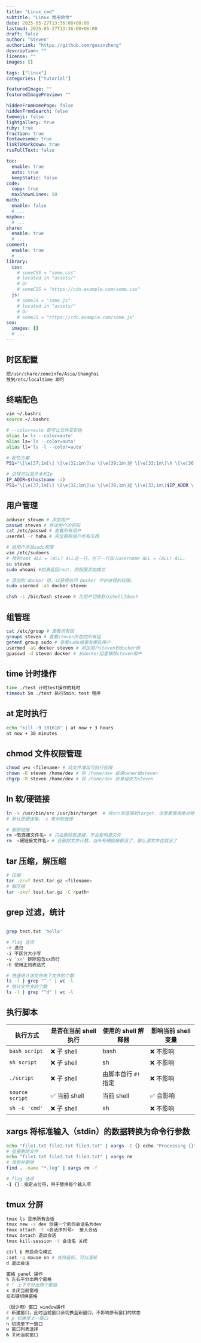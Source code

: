 ```yaml
---
title: "Linux_cmd"
subtitle: "Linux 常用命令"
date: 2025-05-27T13:36:08+08:00
lastmod: 2025-05-27T13:36:08+08:00
draft: false
author: "Steven"
authorLink: "https://github.com/gusanzheng"
description: ""
license: ""
images: []

tags: ["linux"]
categories: ["tutorial"]

featuredImage: ""
featuredImagePreview: ""

hiddenFromHomePage: false
hiddenFromSearch: false
twemoji: false
lightgallery: true
ruby: true
fraction: true
fontawesome: true
linkToMarkdown: true
rssFullText: false

toc:
  enable: true
  auto: true
  keepStatic: false
code:
  copy: true
  maxShownLines: 50
math:
  enable: false
  # ...
mapbox:
  # ...
share:
  enable: true
  # ...
comment:
  enable: true
  # ...
library:
  css:
    # someCSS = "some.css"
    # located in "assets/"
    # Or
    # someCSS = "https://cdn.example.com/some.css"
  js:
    # someJS = "some.js"
    # located in "assets/"
    # Or
    # someJS = "https://cdn.example.com/some.js"
seo:
  images: []
  # ...
---
```

<!--more-->

## 时区配置
```bash
把/usr/share/zoneinfo/Asia/Shanghai
放到/etc/localtime 即可
```

## 终端配色
```bash
vim ~/.bashrc
source ~/.bashrc

# --color=auto 即可让文件变彩色
alias l='ls --color=auto'
alias ls='ls --color=auto'
alias ll='ls -l --color=auto'

# 配色方案
PS1="\[\e[37;1m[\] \[\e[32;1m\]\u \[\e[39;1m\]@ \[\e[33;1m\]\h \[\e[36;1m\]\w \[\e[37;1m\]] \t \n\[\e[32;1m\]\$ \[\e[0m\]"

# 这样可以显示本机Ip
IP_ADDR=$(hostname -i)
PS1="\[\e[37;1m[\] \[\e[32;1m\]\u \[\e[39;1m\]@ \[\e[33;1m\]$IP_ADDR \[\e[36;1m\]\w \[\e[37;1m\]] \t \n\[\e[32;1m\]\$ \[\e[0m\]"
```

## 用户管理

```bash
adduser steven # 添加用户
passwd steven # 修改用户的密码
cat /etc/passwd # 查看所有用户 
userdel -r haha # 完全删除用户所有东西

# 给用户添加sudo权限
vim /etc/sudoers
# 找到root ALL = (ALL) ALL这一行，在下一行加入username ALL = (ALL) ALL。
su steven
sudo whoami #如果返回root，则权限添加成功

# 添加到 docker 组，以获得访问 Docker 守护进程的权限。
sudo usermod -aG docker steven

chsh -s /bin/bash steven # 为用户切换默认shell为bash
```
## 组管理

```bash
cat /etc/group # 查看所有组
groups steven # 查看steven所在的所有组
getent group sudo # 查看sudo组里有哪些用户
usermod -aG docker steven # 添加用户steven到docker组
gpasswd -d steven docker # 从docker组里移除steven用户
```

## time 计时操作

```bash
time ./test 计时test操作的耗时
timeout 5m ./test 执行5min，test 程序
```

## at 定时执行

```bash
echo "kill -9 101618" | at now + 3 hours
at now + 30 minutes
```

## chmod 文件权限管理

```bash
chmod u+x <filename> # 给文件增加可执行权限
chown -R steven /home/dev # 将 /home/dev 目录owner给steven
chgrp -R steven /home/dev # 将 /home/dev 目录组改为steven
```


## ln 软/硬链接
```bash
ln -s /usr/bin/src /usr/bin/target  # 将src软连接到target，注意要使用绝对地址
# 默认是硬连接，-s 表示软连接

# 删除链接
rm <软连接文件名> # 只会删除软连接，不会影响源文件
rm  <硬链接文件名> # 会删除文件计数，当所有硬链接都没了，那么源文件也就没了
```

## tar 压缩，解压缩
```bash
# 压缩
tar -zcvf test.tar.gz <filename>
# 解压缩
tar -zxvf test.tar.gz -C <path>
```


## grep 过滤，统计
```bash

grep test.txt 'hello'

# flag 选项
-r 递归
-i 不区分大小写
-v 'xx' 排除包含xx的行
-E 使用正则表达式

# 快速统计该文件夹下文件的个数
ls -l | grep "^-" | wc -l
# 统计文件夹的个数
ls -l | grep "^d" | wc -l
```

## 执行脚本

| 执行方式        | 是否在当前 shell 执行 | 使用的 shell 解释器  | 影响当前 shell 变量 |
| --------------- | --------------------- | -------------------- | ------------------- |
| `bash script`   | ❌ 子 shell            | bash                 | ❌ 不影响            |
| `sh script`     | ❌ 子 shell            | sh                   | ❌ 不影响            |
| `./script`      | ❌ 子 shell            | 由脚本首行 `#!` 指定 | ❌ 不影响            |
| `source script` | ✅ 当前 shell          | 当前 shell           | ✅ 会影响            |
| `sh -c 'cmd'`   | ❌ 子 shell            | sh                   | ❌ 不影响            |


## xargs  将标准输入（stdin）的数据转换为命令行参数

```bash
echo "file1.txt file2.txt file3.txt" | xargs -I {} echo "Processing {}"
# 批量删除文件 
echo "file1.txt file2.txt file3.txt" | xargs rm
# 找到并删除
find . -name "*.log" | xargs rm -f

# flag 选项
-I {}：指定占位符，用于替换每个输入项
```


## tmux 分屏

```bash
tmux ls 显示所有会话
tmux new -s dev 创建一个新的会话名为dev
tmux attach -t <会话序列号>  接入会话
tmux detach 退出会话
tmux kill-session -t 会话名 关闭

ctrl b 开启命令模式
:set -g mouse on # 支持鼠标，可以滚轮
d 退出会话

窗格 panel 操作
% 左右平分出两个窗格
# " 上下平分出两个窗格
x 关闭当前窗格
左右键切换窗格

（很少用）窗口 window操作
c 新建窗口，此时当前窗口会切换至新窗口，不影响原有窗口的状态
# p 切换至上一窗口
n 切换至下一窗口
w 窗口列表选择
& 关闭当前窗口
```
